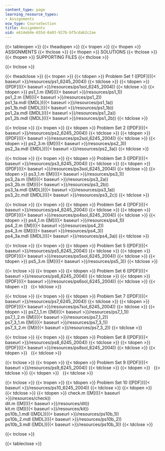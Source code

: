 ```yaml
---
content_type: page
learning_resource_types:
- Assignments
ocw_type: CourseSection
title: Assignments
uid: e614eb9e-655d-0a93-927b-bf5cdab2c2ae
---
```


{{< tableopen >}}
{{< theadopen >}}
{{< tropen >}}
{{< thopen >}}
ASSIGNMENTS
{{< thclose >}}
{{< thopen >}}
SOLUTIONS
{{< thclose >}}
{{< thopen >}}
SUPPORTING FILES
{{< thclose >}}

{{< trclose >}}

{{< theadclose >}}
{{< tropen >}}
{{< tdopen >}}
Problem Set 1 ([PDF]({{< baseurl >}}/resources/ps1_6245_2004))
{{< tdclose >}}
{{< tdopen >}}
([PDF]({{< baseurl >}}/resources/ps1sol_6245_2004))
{{< tdclose >}}
{{< tdopen >}}
ps1\_1.m ([M]({{< baseurl >}}/resources/ps1_1))  
ps1\_2.m ([M]({{< baseurl >}}/resources/ps1_2))  
ps1\_1a.mdl ([MDL]({{< baseurl >}}/resources/ps1_1a))  
ps1\_1b.mdl ([MDL]({{< baseurl >}}/resources/ps1_1b))  
ps1\_2a.mdl ([MDL]({{< baseurl >}}/resources/ps1_2a))  
ps1\_2b.mdl ([MDL]({{< baseurl >}}/resources/ps1_2b))
{{< tdclose >}}

{{< trclose >}}
{{< tropen >}}
{{< tdopen >}}
Problem Set 2 ([PDF]({{< baseurl >}}/resources/ps2_6245_2004))
{{< tdclose >}}
{{< tdopen >}}
([PDF]({{< baseurl >}}/resources/ps2sol_6245_2004))
{{< tdclose >}}
{{< tdopen >}}
ps2\_3.m ([M]({{< baseurl >}}/resources/ps2_3))  
ps2\_3a.mdl ([MDL]({{< baseurl >}}/resources/ps2_3a))
{{< tdclose >}}

{{< trclose >}}
{{< tropen >}}
{{< tdopen >}}
Problem Set 3 ([PDF]({{< baseurl >}}/resources/ps3_6245_2004))
{{< tdclose >}}
{{< tdopen >}}
([PDF]({{< baseurl >}}/resources/ps3sol_6245_2004))
{{< tdclose >}}
{{< tdopen >}}
ps3\_1.m ([M]({{< baseurl >}}/resources/ps3_1))  
ps3\_2a.m ([M]({{< baseurl >}}/resources/ps3_2a))  
ps3\_2b.m ([M]({{< baseurl >}}/resources/ps3_2b))  
ps3\_1a.mdl ([MDL]({{< baseurl >}}/resources/ps3_1a))  
ps3\_2c.mdl ([MDL]({{< baseurl >}}/resources/ps3_2c))
{{< tdclose >}}

{{< trclose >}}
{{< tropen >}}
{{< tdopen >}}
Problem Set 4 ([PDF]({{< baseurl >}}/resources/ps4_6245_2004))
{{< tdclose >}}
{{< tdopen >}}
([PDF]({{< baseurl >}}/resources/ps4sol_6245_2004))
{{< tdclose >}}
{{< tdopen >}}
ps4\_1.m ([M]({{< baseurl >}}/resources/ps4_1))  
ps4\_2.m ([M]({{< baseurl >}}/resources/ps4_2))  
ps4\_3.m ([M]({{< baseurl >}}/resources/ps4_3))  
ps4\_3a.mdl ([MDL]({{< baseurl >}}/resources/ps4_3a))
{{< tdclose >}}

{{< trclose >}}
{{< tropen >}}
{{< tdopen >}}
Problem Set 5 ([PDF]({{< baseurl >}}/resources/ps5_6245_2004))
{{< tdclose >}}
{{< tdopen >}}
([PDF]({{< baseurl >}}/resources/ps5sol_6245_2004))
{{< tdclose >}}
{{< tdopen >}}
ps5\_3.m ([M]({{< baseurl >}}/resources/ps5_3))
{{< tdclose >}}

{{< trclose >}}
{{< tropen >}}
{{< tdopen >}}
Problem Set 6 ([PDF]({{< baseurl >}}/resources/ps6_6245_2004))
{{< tdclose >}}
{{< tdopen >}}
([PDF]({{< baseurl >}}/resources/ps6sol_6245_2004))
{{< tdclose >}}
{{< tdopen >}}
 
{{< tdclose >}}

{{< trclose >}}
{{< tropen >}}
{{< tdopen >}}
Problem Set 7 ([PDF]({{< baseurl >}}/resources/ps7_6245_2004))
{{< tdclose >}}
{{< tdopen >}}
([PDF]({{< baseurl >}}/resources/ps7sol_6245_2004))
{{< tdclose >}}
{{< tdopen >}}
ps7\_1\_1.m ([M]({{< baseurl >}}/resources/ps7_1_1))  
ps7\_1\_2.m ([M]({{< baseurl >}}/resources/ps7_1_2))  
ps7\_3\_1.m ([M]({{< baseurl >}}/resources/ps7_3_1))  
ps7\_3\_2.m ([M]({{< baseurl >}}/resources/ps7_3_2))
{{< tdclose >}}

{{< trclose >}}
{{< tropen >}}
{{< tdopen >}}
Problem Set 8 ([PDF]({{< baseurl >}}/resources/ps8_6245_2004))
{{< tdclose >}}
{{< tdopen >}}
([PDF]({{< baseurl >}}/resources/ps8sol_6245_2004))
{{< tdclose >}}
{{< tdopen >}}
 
{{< tdclose >}}

{{< trclose >}}
{{< tropen >}}
{{< tdopen >}}
Problem Set 9 ([PDF]({{< baseurl >}}/resources/ps9_6245_2004))
{{< tdclose >}}
{{< tdopen >}}
 
{{< tdclose >}}
{{< tdopen >}}
 
{{< tdclose >}}

{{< trclose >}}
{{< tropen >}}
{{< tdopen >}}
Problem Set 10 ([PDF]({{< baseurl >}}/resources/ps10_6245_2004))
{{< tdclose >}}
{{< tdopen >}}
 
{{< tdclose >}}
{{< tdopen >}}
check.m ([M]({{< baseurl >}}/resources/check))  
dit.m ([M]({{< baseurl >}}/resources/dit))  
kit.m ([M]({{< baseurl >}}/resources/kit))  
ps10b\_1.mdl ([MDL]({{< baseurl >}}/resources/ps10b_1))  
ps10b\_2.mdl ([MDL]({{< baseurl >}}/resources/ps10b_2))  
ps10b\_3.mdl ([MDL]({{< baseurl >}}/resources/ps10b_3))
{{< tdclose >}}

{{< trclose >}}

{{< tableclose >}}